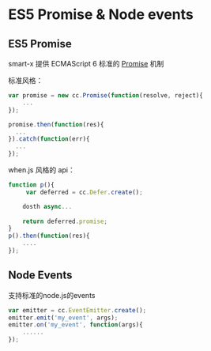 # ES5 Promise & Node events

## ES5 Promise

smart-x 提供 ECMAScript 6 标准的 [Promise](https://github.com/jakearchibald/es6-promise) 机制

标准风格：

```js
var promise = new cc.Promise(function(resolve, reject){
	...
});

promise.then(function(res){
  ...
}).catch(function(err){
  ...
});
```

when.js 风格的 api：

```js
function p(){
     var deferred = cc.Defer.create();

    dosth async...
    
    return deferred.promise;
}
p().then(function(res){
    ....
});
```

## Node Events

支持标准的node.js的events

```js
var emitter = cc.EventEmitter.create();
emitter.emit('my_event', args);
emitter.on('my_event', function(args){
    ......
});
```




